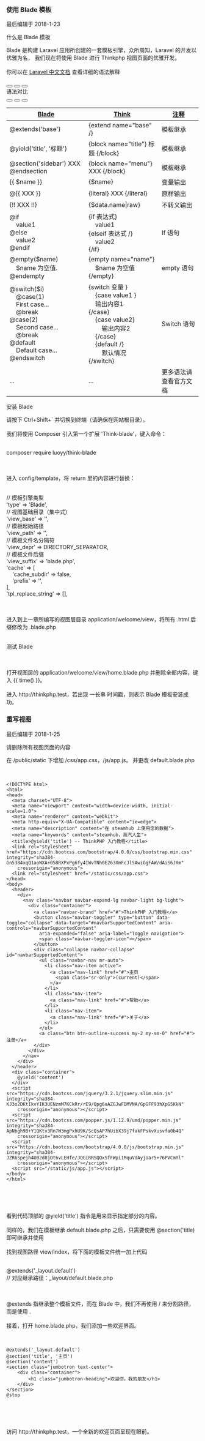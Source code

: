 <div class="container-fluid">
    <div class="card card-cascade my-5 hoverable">
        <div class="view gradient-card-header indigo">
            <h3 class="h3-responsive">使用 Blade 模板</h3>
            <p>最后编辑于 2018-1-23</p>
        </div>
        <div class="card info-color z-depth-2">
            <div class="card-body">
                <p class="white-text mb-0 text-center">
                    什么是 Blade 模板
                </p>
            </div>
        </div>
        <div class="card-body">
            <p class="card-text">
                <span class="h4-responsive">
                    Blade 是构建 Laravel 应用所创建的一套模板引擎，众所周知，Laravel 的开发以优雅为名，
                    我们现在将使用 Blade 进行 Thinkphp 视图页面的优雅开发。
                    <br><br>
                    你可以在 <a href="https://d.laravel-china.org/docs/5.5/blade" target="_black" rel="noopener noreferrer"> Laravel 中文文档</a> 查看详细的语法解释
                </span>
            </p>
        </div>
        <div class="card-body">
            <div class="card card-cascade narrower">
                <div class="view gradient-card-header blue-gradient narrower py-2 mx-4 mb-3 d-flex justify-content-between align-items-center">
                    <div>
                        <button type="button" class="btn btn-outline-white btn-rounded btn-sm px-2"><i class="fa fa-th- mt-0"></i></button>
                        <button type="button" class="btn btn-outline-white btn-rounded btn-sm px-2"><i class="fa fa- mt-0"></i></button>
                        <button type="button" class="btn btn-outline-white btn-rounded btn-sm px-2"><i class="fa fa- mt-0"></i></button>
                    </div>
                    <a class="white-text mx-3 h4-responsive">语法对比</a>
                    <div>
                        <button type="button" class="btn btn-outline-white btn-rounded btn-sm px-2"><i class="fa fa mt-0"></i></button>
                        <button type="button" class="btn btn-outline-white btn-rounded btn-sm px-2"><i class="fa fa- mt-0"></i></button>
                        <button type="button" class="btn btn-outline-white btn-rounded btn-sm px-2"><i class="fa fa- mt-0"></i></button>
                    </div>
                </div>
                <div class="px-4">
                    <div class="table-wrapper">
                        <table class="table table-hover mb-0">
                            <thead>
                                <tr>
                                    <th class="th-lg"><a href="" class="h4-responsive">Blade<i class="fa fa-sort ml-1"></i></a></th>
                                    <th class="th-lg"><a href="" class="h4-responsive">Think<i class="fa fa-sort ml-1"></i></a></th>
                                    <th class="th-lg"><a href="" class="h4-responsive">注释<i class="fa fa-sort ml-1"></i></a></th>
                                </tr>
                            </thead>
                            <tbody>
                                <tr>
                                    <td>@extends('base')</td>
                                    <td>{extend name="base" /}</td>
                                    <td>模板继承</td>
                                </tr>
                                <tr>
                                    <td>@yield('title', '标题')</td>
                                    <td>{block name="title"} 标题 {/block}</td>
                                    <td>模板继承</td>
                                </tr>
                                <tr>
                                    <td>@section('sidebar') XXX @endsection</td>
                                    <td>{block name="menu"} XXX {/block}</td>
                                    <td>模板继承</td>
                                </tr>
                                <tr>
                                    <td>{{ $name }}</td>
                                    <td>{$name}</td>
                                    <td>变量输出</td>
                                </tr>
                                <tr>
                                    <td>@{{ XXX }}</td>
                                    <td>{literal} XXX {/literal}</td>
                                    <td>原样输出</td>
                                </tr>
                                <tr>
                                    <td>{!! XXX !!}</td>
                                    <td>{$data.name|raw}</td>
                                    <td>不转义输出</td>
                                </tr>
                                <tr>
                                    <td>
                                        @if <br>
                                            &nbsp;&nbsp;&nbsp;&nbsp;value1  <br>
                                        @else  <br>
                                            &nbsp;&nbsp;&nbsp;&nbsp;value2  <br>
                                        @endif
                                    </td>
                                    <td>
                                        {if 表达式} <br>
                                            &nbsp;&nbsp;&nbsp;&nbsp;value1  <br>
                                        {elseif 表达式 /}  <br>
                                            &nbsp;&nbsp;&nbsp;&nbsp;value2  <br>
                                        {/if}
                                    </td>
                                    <td>If 语句</td>
                                </tr>
                                <tr>
                                    <td>
                                        @empty($name) <br>
                                            &nbsp;&nbsp;&nbsp;&nbsp;$name 为空值.    <br>
                                        @endempty
                                    </td>
                                    <td>
                                        {empty name="name"} <br>
                                            &nbsp;&nbsp;&nbsp;&nbsp;$name 为空值 <br>
                                        {/empty}
                                    </td>
                                    <td>empty 语句</td>
                                </tr>
                                <tr>
                                    <td>
                                        @switch($i) <br>
                                            &nbsp;&nbsp;&nbsp;&nbsp;@case(1)    <br>
                                                &nbsp;&nbsp;&nbsp;&nbsp;First case...   <br>
                                                &nbsp;&nbsp;&nbsp;&nbsp;@break  <br>
                                            @case(2)    <br>
                                                &nbsp;&nbsp;&nbsp;&nbsp;Second case...  <br>
                                                &nbsp;&nbsp;&nbsp;&nbsp;@break  <br>
                                            @default    <br>
                                               &nbsp;&nbsp;&nbsp;&nbsp;Default case... <br>
                                        @endswitch  <br>
                                    </td>
                                    <td>
                                        {switch 变量 }    <br>
                                            &nbsp;&nbsp;&nbsp;&nbsp;{case value1 }  <br>
                                            &nbsp;&nbsp;&nbsp;&nbsp;输出内容1   <br>
                                        {/case} <br>
                                            &nbsp;&nbsp;&nbsp;&nbsp;{case value2}   <br>
                                            &nbsp;&nbsp;&nbsp;&nbsp;&nbsp;&nbsp;&nbsp;&nbsp;输出内容2   <br>
                                            &nbsp;&nbsp;&nbsp;&nbsp;{/case}   <br>
                                            &nbsp;&nbsp;&nbsp;&nbsp;{default /} <br>
                                            &nbsp;&nbsp;&nbsp;&nbsp;&nbsp;&nbsp;&nbsp;&nbsp;默认情况 <br>
                                        {/switch}
                                    </td>
                                    <td>Switch 语句</td>
                                </tr>
                                <tr>
                                    <td>...</td>
                                    <td>...</td>
                                    <td>更多语法请查看官方文档</td>
                                </tr>
                            </tbody>
                        </table>
                    </div>
                </div>
            </div>
        </div>
        <div class="card info-color z-depth-2">
            <div class="card-body">
                <p class="white-text mb-0 text-center">
                    安装 Blade
                </p>
            </div>
        </div>
        <div class="card-body">
            <p class="card-text">
                <span class="h4-responsive">
                    请按下 <span class="blue-text">Ctrl+Shift+`</span> 并切换到终端（请确保在网站根目录）。
                    <br><br>
                    我们将使用 <span class="blue-text">Composer</span> 引入第一个扩展 'Think-blade'，键入命令：
                    <br><br>
                    <div class="card green lighten-1 z-depth-2">
                        <div class="card-body">
                            <p class="white-text mb-0">
                                composer require luoyy/think-blade
                            </p>
                        </div>
                    </div>
                    <br><br>
                    进入 <span class="blue-text">config/template</span>，将 return 里的内容进行替换：
                    <br><br>
                    <div class="card green lighten-1 z-depth-2">
                        <div class="card-body">
                            <p class="white-text mb-0">
                                // 模板引擎类型   <br>
                                'type' => 'Blade',  <br>
                                // 视图基础目录（集中式）  <br>
                                'view_base' => '',  <br>
                                // 模板起始路径   <br>
                                'view_path' => '',  <br>
                                // 模板文件名分隔符 <br>
                                'view_depr' => DIRECTORY_SEPARATOR, <br>
                                // 模板文件后缀   <br>
                                'view_suffix' => 'blade.php',   <br>
                                'cache' => [    <br>
                                    &nbsp;&nbsp;&nbsp;&nbsp;'cache_subdir' => false,    <br>
                                    &nbsp;&nbsp;&nbsp;&nbsp;'prefix' => '', <br>
                                ],  <br>
                                'tpl_replace_string' => [],
                            </p>
                        </div>
                    </div>
                    <br><br>
                    进入到上一章所编写的视图层目录 <span class="blue-text">application/welcome/view</span>，将所有 <span class="blue-text">.html</span> 后缀修改为 <span class="blue-text">.blade.php</span>
                    <br><br>
                    <div class="card info-color z-depth-2">
                        <div class="card-body">
                            <p class="white-text mb-0 text-center">
                                测试 Blade
                            </p>
                        </div>
                    </div>
                    <br><br>
                    打开视图层的 <span class="blue-text">application/welcome/view/home.blade.php</span> 并删除全部内容，键入 <span class="blue-text">{{ time() }}</span>。
                    <br><br>
                    进入 <span class="blue-text">http://thinkphp.test</span>，若出现 一长串 时间戳，则表示 Blade 模板安装成功。
                </span>
            </p>
        </div>
    </div>
</div>
<div class="container-fluid">
    <div class="card card-cascade my-5 hoverable">
        <div class="view gradient-card-header indigo">
            <h3 class="h3-responsive">重写视图</h3>
            <p>最后编辑于 2018-1-25</p>
        </div>
        <div class="card info-color z-depth-2">
            <div class="card-body">
                <p class="white-text mb-0 text-center">
                    请删除所有视图页面的内容
                </p>
            </div>
        </div>
        <div class="card-body">
            <p class="card-text">
                <span class="h4-responsive">
                    在 <span class="blue-text">/public/static</span> 下增加 <span class="blue-text">/css/app.css</span>，<span class="blue-text">/js/app.js</span>。
                    并更改 <span class="blue-text">default.blade.php</span> 
                    <br><br>
                    <div class="card green lighten-1 z-depth-2">
                        <div class="card-body">
                            <p class="white-text mb-0">
                                <pre class="green lighten-1">
                                    <code>
&lt;!DOCTYPE html&gt;
&lt;html&gt;
&lt;head&gt;
  &lt;meta charset="UTF-8"&gt;
  &lt;meta name="viewport" content="width=device-width, initial-scale=1.0"&gt;
  &lt;meta name="renderer" content="webkit"&gt;
  &lt;meta http-equiv="X-UA-Compatible" content="ie=edge"&gt;
  &lt;meta name="description" content="在 steamhub 上使用您的数据"&gt;
  &lt;meta name="keywords" content="steamhub，蒸汽人生"&gt;
  &lt;title&gt;@yield('title') -- ThinkPHP 入门教程&lt;/title&gt;
  &lt;link rel="stylesheet" href="https://cdn.bootcss.com/bootstrap/4.0.0/css/bootstrap.min.css" integrity="sha384-Gn5384xqQ1aoWXA+058RXPxPg6fy4IWvTNh0E263XmFcJlSAwiGgFAW/dAiS6JXm"
    crossorigin="anonymous"&gt;
  &lt;link rel="stylesheet" href="/static/css/app.css"&gt;
&lt;/head&gt;
&lt;body&gt;
  &lt;header&gt;
    &lt;div&gt;
      &lt;nav class="navbar navbar-expand-lg navbar-light bg-light"&gt;
        &lt;div class="container"&gt;
          &lt;a class="navbar-brand" href="#"&gt;ThinkPHP 入门教程&lt;/a&gt;
          &lt;button class="navbar-toggler" type="button" data-toggle="collapse" data-target="#navbarSupportedContent" aria-controls="navbarSupportedContent"
            aria-expanded="false" aria-label="Toggle navigation"&gt;
            &lt;span class="navbar-toggler-icon"&gt;&lt;/span&gt;
          &lt;/button&gt;
          &lt;div class="collapse navbar-collapse" id="navbarSupportedContent"&gt;
            &lt;ul class="navbar-nav mr-auto"&gt;
              &lt;li class="nav-item active"&gt;
                &lt;a class="nav-link" href="#"&gt;主页
                  &lt;span class="sr-only"&gt;(current)&lt;/span&gt;
                &lt;/a&gt;
              &lt;/li&gt;
              &lt;li class="nav-item"&gt;
                &lt;a class="nav-link" href="#"&gt;帮助&lt;/a&gt;
              &lt;/li&gt;
              &lt;li class="nav-item"&gt;
                &lt;a class="nav-link" href="#"&gt;关于&lt;/a&gt;
              &lt;/li&gt;
            &lt;/ul&gt;
            &lt;a class="btn btn-outline-success my-2 my-sm-0" href="#"&gt;注册&lt;/a&gt;
          &lt;/div&gt;
        &lt;/div&gt;
      &lt;/nav&gt;
    &lt;/div&gt;
  &lt;/header&gt;
  &lt;div class="container"&gt;
    @yield('content')
  &lt;/div&gt;
  &lt;script src="https://cdn.bootcss.com/jquery/3.2.1/jquery.slim.min.js" integrity="sha384-KJ3o2DKtIkvYIK3UENzmM7KCkRr/rE9/Qpg6aAZGJwFDMVNA/GpGFF93hXpG5KkN"
    crossorigin="anonymous"&gt;&lt;/script&gt;
  &lt;script src="https://cdn.bootcss.com/popper.js/1.12.9/umd/popper.min.js" integrity="sha384-ApNbgh9B+Y1QKtv3Rn7W3mgPxhU9K/ScQsAP7hUibX39j7fakFPskvXusvfa0b4Q"
    crossorigin="anonymous"&gt;&lt;/script&gt;
  &lt;script src="https://cdn.bootcss.com/bootstrap/4.0.0/js/bootstrap.min.js" integrity="sha384-JZR6Spejh4U02d8jOt6vLEHfe/JQGiRRSQQxSfFWpi1MquVdAyjUar5+76PVCmYl"
    crossorigin="anonymous"&gt;&lt;/script&gt;
  &lt;script src="/static/js/app.js"&gt;&lt;/script&gt;
&lt;/body&gt;
&lt;/html&gt;
                                    </code>
                                </pre>
                            </p>
                        </div>
                    </div>
                    <br><br>
                    看到代码顶部的 <span class="blue-text">@yield('title')</span> 指令是用来显示指定部分的内容。
                    <br><br>
                    同样的，我们在模板继承 <span class="blue-text">default.blade.php</span> 之后，只需要使用 <span class="blue-text">@section('title) 即可继承并使用</span>
                    <br><br>
                    找到视图路径 <span class="blue-text">view/index</span>，将下面的模板文件统一加上代码
                    <br><br>
                    <div class="card green lighten-1 z-depth-2">
                        <div class="card-body">
                            <p class="white-text mb-0">
                                @extends('_layout.default')
                                <br>
                                // 对应继承路径：_layout/default.blade.php
                            </p>
                        </div>
                    </div>
                    <br><br>
                    <span class="blue-text">@extends</span> 指继承整个模板文件，而在 <span class="blue-text">Blade</span> 中，我们不再使用 <span class="blue-text">/</span> 来分割路径，而是使用 <span class="blue-text">.</span>
                    <br><br>
                    接着，打开 <span class="blue-text">home.blade.php</span>，我们添加一些欢迎界面。
                    <br><br>
                    <div class="card green lighten-1 z-depth-2">
                        <div class="card-body">
                            <p class="white-text mb-0">
                                <span>
                                    <pre class="green lighten-1">
                                        <code>
@extends('_layout.default') 
@section('title', '主页') 
@section('content')
&lt;section class="jumbotron text-center"&gt;
    &lt;div class="container"&gt;
        &lt;h1 class="jumbotron-heading"&gt;欢迎你，我的朋友&lt;/h1&gt;
    &lt;/div&gt;
&lt;/section&gt;
@stop
                                        </code>
                                    </pre>
                                </span>
                            </p>
                        </div>
                    </div>
                    <br><br>
                    访问 <span class="blue-text"> http://thinkphp.test</span>，一个全新的欢迎页面呈现在眼前。
                </span>
            </p>
        </div>
    </div>
</div>
